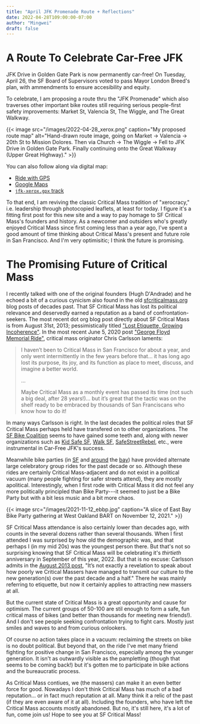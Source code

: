 ```yaml
---
title: "April JFK Promenade Route + Reflections"
date: 2022-04-28T109:00:00-07:00
author: "Mingwei"
draft: false
---
```


# A Route To Celebrate Car-Free JFK

JFK Drive in Golden Gate Park is now permanently car-free! On Tuesday, April 26,
the SF Board of Supervisors voted to pass Mayor London Breed's plan, with
ammendments to ensure accesibility and equity.

To celebrate, I am proposing a route thru the "JFK Promenade" which also
traverses other important bike routes still requiring serious people-first
safety improvements: Market St, Valencia St, The Wiggle, and The Great Walkway.

{{< image src="/images/2022-04-28_xerox.png" caption="My proposed route map" alt="Hand-drawn route image, going on Market -> Valencia -> 20th St to Mission Dolores. Then via Church -> The Wiggle -> Fell to JFK Drive in Golden Gate Park. Finally continuing onto the Great Walkway (Upper Great Highway)." >}}

You can also follow along via digital map:
- [Ride with GPS](https://ridewithgps.com/routes/39222500)
- [Google Maps](https://goo.gl/maps/swXLQULNboZcKBrq6)
- [`jfk-xerox.gpx` track](/routes/jfk-xerox.gpx)

To that end, I am reviving the classic Critical Mass tradition of "xerocracy,"
i.e. leadership through photocopied leaflets, at least for today. I figure it's
a fitting first post for this new site and a way to pay homage to SF Critical
Mass's founders and history. As a newcomer and outsiders who's greatly enjoyed
Critical Mass since first coming less than a year ago, I've spent a good amount
of time thinking about Critical Mass's present and future role in San Francisco.
And I'm very optimisitic; I think the future is promising.

# The Promising Future of Critical Mass

I recently talked with one of the original founders (Hugh D'Andrade) and he
echoed a bit of a curious cynicism also found in the old [sfcriticalmass.org](https://www.sfcriticalmass.org/)
blog posts of decades past. That SF Critical Mass has lost its political
relevance and deservedly earned a reputation as a band of
confrontation-seekers. The most recent dot org blog post directly about SF
Critical Mass is from August 31st, 2013; pessimistically titled ["Lost Etiquette, Growing Incoherence"](https://www.sfcriticalmass.org/2013/08/31/lost-etiquette-growing-incoherence/).
In the most recent June 5, 2020 post ["George Floyd Memorial Ride"](https://www.sfcriticalmass.org/2020/06/06/george-floyd-memorial-ride/),
critical mass originator Chris Carlsson laments:

> I haven’t been to Critical Mass in San Francisco for about a year, and only
> went intermittently in the few years before that… it has long ago lost its
> purpose, its joy, and its function as place to meet, discuss, and imagine a
> better world.
>
> ...
>
> Maybe Critical Mass as a monthly event has passed its time (not such a big
> deal, after 28 years!)… but it’s great that the tactic was on the shelf ready
> to be embraced by thousands of San Franciscans who know how to do it!

In many ways Carlsson is right. In the last decades the political roles that
SF Critical Mass perhaps held have transfered on to other organizations.
The [SF Bike Coalition](https://sfbike.org/) seems to have gained some teeth
and, along with newer organizations such as [Kid Safe SF](https://kidsafesf.com/),
[Walk SF](https://walksf.org/), [SafeStreetRebel](https://www.safestreetrebel.com/),
etc., were instrumental in Car-Free JFK's success.

Meanwhile bike parties (in [SF](https://sfbikeparty.wordpress.com/)
and [around](https://eastbaybikeparty.wordpress.com/) the [bay](https://www.sjbikeparty.org/))
have provided alternate large celebratory group rides for the past decade or
so. Although these rides are certainly Critical Mass-adjacent and do not exist
in a political vacuum (many people fighting for safer streets attend), they are
mostly apolitical. Interestingly, when I first rode with Critical Mass it did
not feel any more politically principled than Bike Party---it seemed to just be
a Bike Party but with a bit less music and a bit more chaos.

{{< image src="/images/2021-11-12_ebbp.jpg" caption="A slice of East Bay Bike Party gathering at West Oakland BART on November 12, 2021." >}}

SF Critical Mass attendance is also certainly lower than decades ago, with
counts in the several dozens rather than several thousands. When I first
attended I was surprised by how old the demographic was, and that perhaps I
(in my mid 20s) was the youngest person there. But that's not so surprising
knowing that SF Critical Mass will be celebrating it's _thirtieth_ anniversary
in September of this year, 2022. But that is no excuse: Carlsson admits in the
[August 2013 post](https://www.sfcriticalmass.org/2013/08/31/lost-etiquette-growing-incoherence/),
"It’s not exactly a revelation to speak about how poorly we Critical Massers
have managed to transmit our culture to the new generation(s) over the past
decade and a half." There he was mainly referring to etiquette, but now it
certainly applies to attracting new massers at all.

But the current state of Critical Mass is a great opportunity and cause for
optimism. The current groups of 50-100 are stil enough to form a safe, fun
critical mass of bikes (and better than thousands for meeting new friends!).
And I don't see people seeking confrontation trying to fight cars. Mostly just
smiles and waves to and from curious onlookers.

Of course no action takes place in a vacuum: reclaiming the streets on bike is
no doubt political. But beyond that, on the ride I've met many friend fighting
for positive change in San Francisco, especially among the younger generation.
It isn't as outwardly visible as the pampletting (though that seems to be
coming back!) but it's gotten me to participate in bike actions and the
bureaucratic process.

As Critical Mass contiues, we (the massers) can make it an even better force
for good. Nowadays I don't think Critical Mass has much of a bad reputation...
or in fact much reputation at all. Many think it a relic of the past (if they
are even aware of it at all). Including the founders, who have left the
Critical Mass accounts mostly abandoned. But no, it's still here, it's
a lot of fun, come join us! Hope to see you at SF Critical Mass!
